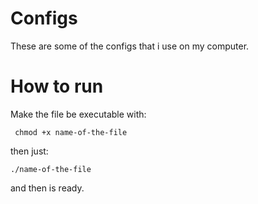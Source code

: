 # Configs
These are some of the configs that i use on my computer.

# How to run

Make the file be executable with:

``` chmod +x name-of-the-file```

then just:

``` ./name-of-the-file ```

and then is ready.